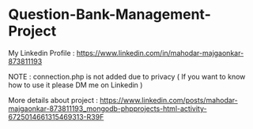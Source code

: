 # Question-Bank-Management-Project

My Linkedin Profile : https://www.linkedin.com/in/mahodar-majgaonkar-873811193

NOTE : connection.php is not added due to privacy
( If you want to know how to use it please DM me on Linkedin )

More details about project : https://www.linkedin.com/posts/mahodar-majgaonkar-873811193_mongodb-phpprojects-html-activity-6725014661315469313-R39F
